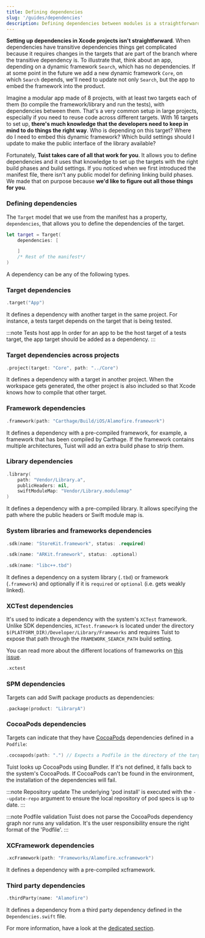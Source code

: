 ```yaml
---
title: Defining dependencies
slug: '/guides/dependencies'
description: Defining dependencies between modules is a straightforward task in Tuist. This document describes how to use this feature, and all types of dependencies that targets can define.
---
```


**Setting up dependencies in Xcode projects isn't straightforward**. When dependencies have transitive dependencies things get complicated because it requires changes in the targets that are part of the branch where the transitive dependency is. To illustrate that, think about an app, depending on a dynamic framework `Search`, which has no dependencies. If at some point in the future we add a new dynamic framework `Core`, on which `Search` depends, we'll need to update not only `Search`, but the app to embed the framework into the product.

Imagine a modular app made of 8 projects, with at least two targets each of them \(to compile the framework/library and run the tests\), with dependencies between them. That's a very common setup in large projects, especially if you need to reuse code across different targets. With 16 targets to set up, **there's much knowledge that the developers need to keep in mind to do things the right way**. Who is depending on this target? Where do I need to embed this dynamic framework? Which build settings should I update to make the public interface of the library available?

Fortunately, **Tuist takes care of all that work for you**. It allows you to define dependencies and it uses that knowledge to set up the targets with the right build phases and build settings.
If you noticed when we first introduced the manifest file, there isn't any public model for defining linking build phases. We made that on purpose because **we'd like to figure out all those things for you**.

### Defining dependencies

The `Target` model that we use from the manifest has a property, `dependencies`, that allows you to define the dependencies of the target.

```swift
let target = Target(
    dependencies: [

    ]
    /* Rest of the manifest*/
)
```

A dependency can be any of the following types.

### Target dependencies

```swift
.target("App")
```

It defines a dependency with another target in the same project. For instance, a tests target depends on the target that is being tested.

:::note Tests host app
In order for an app to be the host target of a tests target, the app target should be added as a dependency.
:::

### Target dependencies across projects

```swift
.project(target: "Core", path: "../Core")
```

It defines a dependency with a target in another project. When the workspace gets generated, the other project is also included so that Xcode knows how to compile that other target.

### Framework dependencies

```swift
.framework(path: "Carthage/Build/iOS/Alamofire.framework")
```

It defines a dependency with a pre-compiled framework, for example, a framework that has been compiled by Carthage. If the framework contains multiple architectures, Tuist will add an extra build phase to strip them.

### Library dependencies

```swift
.library(
    path: "Vendor/Library.a",
    publicHeaders: nil,
    swiftModuleMap: "Vendor/Library.modulemap"
)
```

It defines a dependency with a pre-compiled library. It allows specifying the path where the public headers or Swift module map is.

### System libraries and frameworks dependencies

```swift
.sdk(name: "StoreKit.framework", status: .required)
```

```swift
.sdk(name: "ARKit.framework", status: .optional)
```

```swift
.sdk(name: "libc++.tbd")
```

It defines a dependency on a system library (`.tbd`) or framework (`.framework`) and optionally if it is `required` or `optional` (i.e. gets weakly linked).

### XCTest dependencies

It's used to indicate a dependency with the system's `XCTest` framework. Unlike SDK dependencies, `XCTest.framework` is located under the directory `$(PLATFORM_DIR)/Developer/Library/Frameworks` and requires Tuist to expose that path through the `FRAMEWORK_SEARCH_PATH` build setting.

You can read more about the different locations of frameworks on [this issue](https://github.com/tuist/tuist/issues/837).

```swift
.xctest
```

### SPM dependencies

Targets can add Swift package products as dependencies:

```swift
.package(product: "LibraryA")
```

### CocoaPods dependencies

Targets can indicate that they have [CocoaPods](https://cocoapods.org) dependencies defined in a `Podfile`:

```swift
.cocoapods(path: ".") // Expects a Podfile in the directory of the target's project
```

Tuist looks up CocoaPods using Bundler. If it's not defined, it falls back to the system's CocoaPods. If CocoaPods can't be found in the environment, the installation of the dependencies will fail.

:::note Repository update
The underlying 'pod install' is executed with the `--update-repo` argument to ensure the local repository of pod specs is up to date.
:::

:::note Podfile validation
Tuist does not parse the CocoaPods dependency graph nor runs any validation. It's the user responsibility ensure the right format of the 'Podfile'.
:::

### XCFramework dependencies

```swift
.xcFramework(path: "Frameworks/Alamofire.xcframework")
```

It defines a dependency with a pre-compiled xcframework.

### Third party dependencies

```swift
.thirdParty(name: "Alamofire")
```

It defines a dependency from a third party dependency defined in the `Dependencies.swift` file.

For more information, have a look at the [dedicated section](third-party-dependencies.md).
